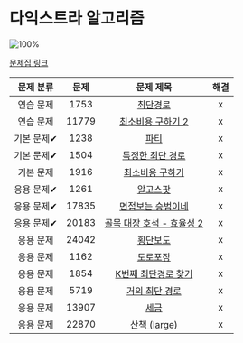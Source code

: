 # 다익스트라 알고리즘

![100%](https://progress-bar.dev/9/?scale=14&title=progress&width=500&color=babaca&suffix=/14)

[문제집 링크](https://www.acmicpc.net/workbook/view/10433)

| 문제 분류 | 문제 | 문제 제목 | 해결 |
| :--: | :--: | :--: | :--: |
| 연습 문제 | 1753 | [최단경로](https://www.acmicpc.net/problem/1753) | x |
| 연습 문제 | 11779 | [최소비용 구하기 2](https://www.acmicpc.net/problem/11779) | x |
| 기본 문제✔ | 1238 | [파티](https://www.acmicpc.net/problem/1238) | x |
| 기본 문제✔ | 1504 | [특정한 최단 경로](https://www.acmicpc.net/problem/1504) | x |
| 기본 문제 | 1916 | [최소비용 구하기](https://www.acmicpc.net/problem/1916) | x |
| 응용 문제✔ | 1261 | [알고스팟](https://www.acmicpc.net/problem/1261) | x |
| 응용 문제✔ | 17835 | [면접보는 승범이네](https://www.acmicpc.net/problem/17835) | x |
| 응용 문제✔ | 20183 | [골목 대장 호석 - 효율성 2](https://www.acmicpc.net/problem/20183) | x |
| 응용 문제 | 24042 | [횡단보도](https://www.acmicpc.net/problem/24042) | x |
| 응용 문제 | 1162 | [도로포장](https://www.acmicpc.net/problem/1162) | x |
| 응용 문제 | 1854 | [K번째 최단경로 찾기](https://www.acmicpc.net/problem/1854) | x |
| 응용 문제 | 5719 | [거의 최단 경로](https://www.acmicpc.net/problem/5719) | x |
| 응용 문제 | 13907 | [세금](https://www.acmicpc.net/problem/13907) | x |
| 응용 문제 | 22870 | [산책 (large)](https://www.acmicpc.net/problem/22870) | x |

